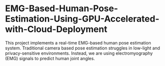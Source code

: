 # EMG-Based-Human-Pose-Estimation-Using-GPU-Accelerated-with-Cloud-Deployment
 This project implements a real-time EMG-based human pose estimation system.   Traditional camera based pose estimation struggles in low-light and privacy-sensitive environments. Instead, we are using electromyography (EMG) signals to predict human joint angles.  

